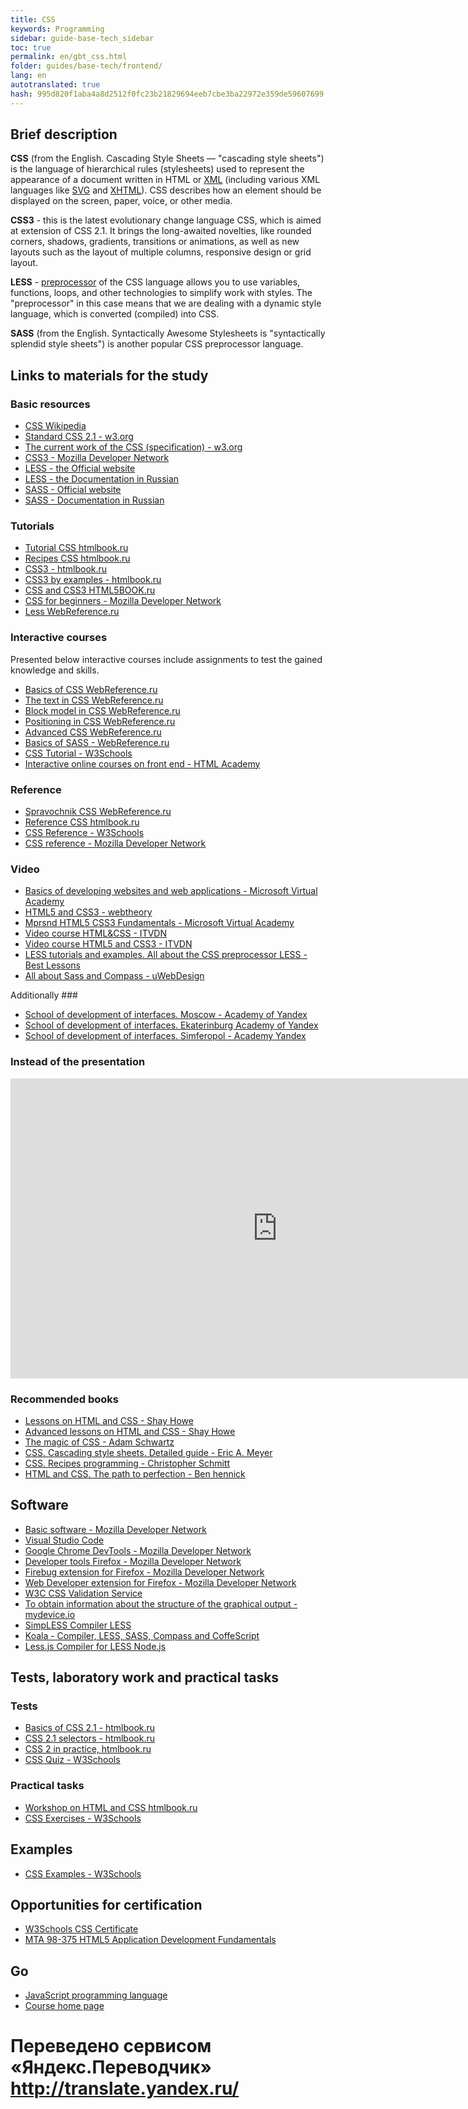```yaml
---
title: CSS
keywords: Programming
sidebar: guide-base-tech_sidebar
toc: true
permalink: en/gbt_css.html
folder: guides/base-tech/frontend/
lang: en 
autotranslated: true 
hash: 995d820f1aba4a8d2512f0fc23b21829694eeb7cbe3ba22972e359de59607699
---
```

## Brief description

**CSS** (from the English. Cascading Style Sheets — "cascading style sheets") is the language of hierarchical rules (stylesheets) used to represent the appearance of a document written in HTML or [XML](https://developer.mozilla.org/ru/docs/XML) (including various XML languages like [SVG](https://developer.mozilla.org/ru/docs/SVG) and [XHTML](https://developer.mozilla.org/ru/docs/XHTML)). CSS describes how an element should be displayed on the screen, paper, voice, or other media.

**CSS3** - this is the latest evolutionary change language CSS, which is aimed at extension of CSS 2.1. It brings the long-awaited novelties, like rounded corners, shadows, gradients, transitions or animations, as well as new layouts such as the layout of multiple columns, responsive design or grid layout.

**LESS** - [preprocessor](https://ru.wikipedia.org/wiki/Препроцессор) of the CSS language allows you to use variables, functions, loops, and other technologies to simplify work with styles. The "preprocessor" in this case means that we are dealing with a dynamic style language, which is converted (compiled) into CSS.

**SASS** (from the English. Syntactically Awesome Stylesheets is "syntactically splendid style sheets") is another popular CSS preprocessor language.

## Links to materials for the study

### Basic resources

* [CSS Wikipedia](https://ru.wikipedia.org/wiki/CSS)
* [Standard CSS 2.1 - w3.org](https://www.w3.org/TR/CSS2/)
* [The current work of the CSS (specification) - w3.org](https://www.w3.org/Style/CSS/current-work)
* [CSS3 - Mozilla Developer Network](https://developer.mozilla.org/ru/docs/Web/CSS/CSS3)
* [LESS - the Official website](http://lesscss.org/)
* [LESS - the Documentation in Russian](http://less-lang.info/)
* [SASS - Official website](http://sass-lang.com/)
* [SASS - Documentation in Russian](http://sass-scss.ru/)

### Tutorials
* [Tutorial CSS htmlbook.ru](http://htmlbook.ru/samcss)
* [Recipes CSS htmlbook.ru](http://htmlbook.ru/faq)
* [CSS3 - htmlbook.ru](http://htmlbook.ru/css3)
* [CSS3 by examples - htmlbook.ru](http://htmlbook.ru/css3-na-primerakh)
* [CSS and CSS3 HTML5BOOK.ru](https://html5book.ru/css-css3/)
* [CSS for beginners - Mozilla Developer Network](https://developer.mozilla.org/ru/docs/Web/Guide/CSS/Getting_started)
* [Less WebReference.ru](https://webref.ru/layout/less)

### Interactive courses

Presented below interactive courses include assignments to test the gained knowledge and skills.

* [Basics of CSS WebReference.ru](https://webref.ru/course/css-basics)
* [The text in CSS WebReference.ru](https://webref.EN/course/css-text)
* [Block model in CSS WebReference.ru](https://webref.ru/course/box-model)
* [Positioning in CSS WebReference.ru](https://webref.ru/course/positioning)
* [Advanced CSS WebReference.ru](https://webref.ru/course/css-advanced)
* [Basics of SASS - WebReference.ru](https://webref.ru/course/sass)
* [CSS Tutorial - W3Schools](http://www.w3schools.com/css/)
* [Interactive online courses on front end - HTML Academy](https://htmlacademy.ru/)

### Reference
* [Spravochnik CSS WebReference.ru](https://webref.ru/css)
* [Reference CSS htmlbook.ru](http://htmlbook.ru/css)
* [CSS Reference - W3Schools](http://www.w3schools.com/cssref/)
* [CSS reference - Mozilla Developer Network](https://developer.mozilla.org/ru/docs/Web/CSS/Reference)

### Video
* [Basics of developing websites and web applications - Microsoft Virtual Academy](https://mva.microsoft.com/ru/training-courses/--8723?l=zZGYOLS1_1904984382)
* [HTML5 and CSS3 - webtheory](https://www.youtube.com/playlist?list=PLwSSV-_L9szsyAwvl4Q-oTM1HdNBZFSF-)
* [Mprsnd HTML5 CSS3 Fundamentals - Microsoft Virtual Academy](https://mva.microsoft.com/en-US/training-courses/html5-css3-fundamentals-development-for-absolute-beginners-14207?l=Y4COscFfB_7500115888)
* [Video course HTML&CSS - ITVDN](https://www.youtube.com/playlist?list=PLvItDmb0sZw-v7y3fP50Ao8AIlg00fSGQ)
* [Video course HTML5 and CSS3 - ITVDN](https://www.youtube.com/playlist?list=PLvItDmb0sZw9cJossgyJepu6N9hybEjKU)
* [LESS tutorials and examples. All about the CSS preprocessor LESS - Best Lessons](https://www.youtube.com/playlist?list=PLX2yKxdx7ck-Ex9XFu8Zz0m1JJyZF9OtE)
* [All about Sass and Compass - uWebDesign](https://www.youtube.com/playlist?list=PLZfRjCZl2NuQr8v2_DV8ZX6a03gntn7yU)

Additionally ###
* [School of development of interfaces. Moscow - Academy of Yandex](https://academy.yandex.ru/events/frontend/shri_msk-2013/)
* [School of development of interfaces. Ekaterinburg Academy of Yandex](https://academy.yandex.ru/events/frontend/shri_ekb-2013/)
* [School of development of interfaces. Simferopol - Academy Yandex](https://academy.yandex.ru/events/frontend/shri_simf-2013/)

### Instead of the presentation


<div class="thumb-wrap">
<iframe width="854" height="480" src="https://www.youtube.com/embed/iPV5GKeHyV4" frameborder="0" allowfullscreen></iframe>
</div>


### Recommended books

* [Lessons on HTML and CSS - Shay Howe](https://webref.ru/layout/diveintohtml5)
* [Advanced lessons on HTML and CSS - Shay Howe](https://webref.ru/layout/advanced-html-css)
* [The magic of CSS - Adam Schwartz](https://webref.ru/layout/magic-of-css)
* [CSS. Cascading style sheets. Detailed guide - Eric A. Meyer](http://www.ozon.ru/context/detail/id/3881079/)
* [CSS. Recipes programming - Christopher Schmitt](http://www.ozon.ru/context/detail/id/5538886/)
* [HTML and CSS. The path to perfection - Ben hennick](http://www.ozon.ru/context/detail/id/5648483/)

## Software

* [Basic software - Mozilla Developer Network](https://developer.mozilla.org/ru/docs/Learn/Getting_started_with_the_web/Установка_базового_программного_обеспечения)
* [Visual Studio Code](https://code.visualstudio.com/)
* [Google Chrome DevTools - Mozilla Developer Network](https://developer.chrome.com/devtools)
* [Developer tools Firefox - Mozilla Developer Network](https://developer.mozilla.org/ru/docs/Tools)
* [Firebug extension for Firefox - Mozilla Developer Network](https://addons.mozilla.org/ru/firefox/addon/firebug/)
* [Web Developer extension for Firefox - Mozilla Developer Network](https://addons.mozilla.org/ru/firefox/addon/web-developer/)
* [W3C CSS Validation Service](https://jigsaw.w3.org/css-validator/)
* [To obtain information about the structure of the graphical output - mydevice.io](http://mydevice.io/)
* [SimpLESS Compiler LESS](https://wearekiss.com/simpless/)
* [Koala - Compiler, LESS, SASS, Compass and CoffeScript](http://koala-app.com/)
* [Less.js Compiler for LESS Node.js](https://github.com/less/less.js)

## Tests, laboratory work and practical tasks

### Tests
* [Basics of CSS 2.1 - htmlbook.ru](http://htmlbook.ru/test/css)
* [CSS 2.1 selectors - htmlbook.ru](http://htmlbook.ru/test/selector)
* [CSS 2 in practice, htmlbook.ru](http://htmlbook.ru/test/cssp)
* [CSS Quiz - W3Schools](http://www.w3schools.com/css/css_quiz.asp)

### Practical tasks
* [Workshop on HTML and CSS htmlbook.ru](http://htmlbook.ru/practical)
* [CSS Exercises - W3Schools](http://www.w3schools.com/css/exercise.asp)

## Examples

* [CSS Examples - W3Schools](http://www.w3schools.com/css/css_examples.asp)

## Opportunities for certification

* [W3Schools CSS Certificate](http://www.w3schools.com/cert/cert_css.asp)
* [MTA 98-375 HTML5 Application Development Fundamentals](https://www.microsoft.com/ru-ru/learning/exam-98-375.aspx)

## Go

* [JavaScript programming language](gbt_javascript.html)
* [Course home page](gbt_landing-page.html)



 # Переведено сервисом «Яндекс.Переводчик» http://translate.yandex.ru/